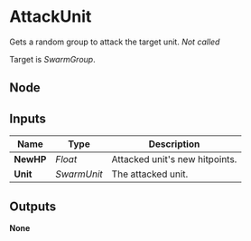 # AttackUnit
Gets a random group to attack the target unit. *Not called*  

Target is *SwarmGroup*.  

## Node

## Inputs
|Name       |Type       |Description                    |
|-----------|-----------|-------------------------------|
|**NewHP**  |*Float*    |Attacked unit's new hitpoints. |
|**Unit**   |*SwarmUnit*|The attacked unit.             |

## Outputs
**None**